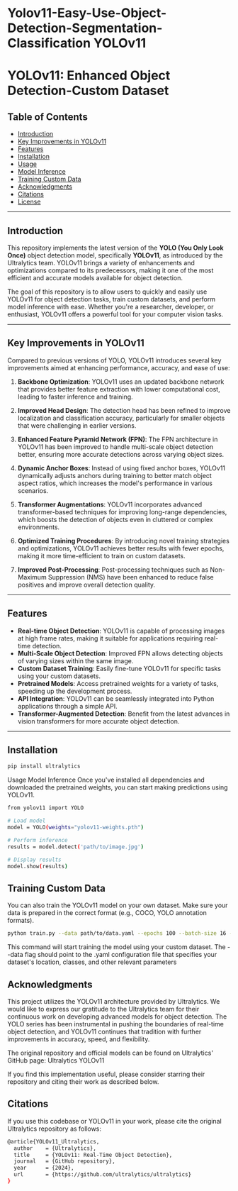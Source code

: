 # Yolov11-Easy-Use-Object-Detection-Segmentation-Classification YOLOv11

# YOLOv11: Enhanced Object Detection-Custom Dataset

## Table of Contents

- [Introduction](#introduction)
- [Key Improvements in YOLOv11](#key-improvements-in-yolov11)
- [Features](#features)
- [Installation](#installation)
- [Usage](#usage)
- [Model Inference](#model-inference)
- [Training Custom Data](#training-custom-data)
- [Acknowledgments](#acknowledgments)
- [Citations](#citations)
- [License](#license)

---

## Introduction

This repository implements the latest version of the **YOLO (You Only Look Once)** object detection model, specifically **YOLOv11**, as introduced by the Ultralytics team. YOLOv11 brings a variety of enhancements and optimizations compared to its predecessors, making it one of the most efficient and accurate models available for object detection.

The goal of this repository is to allow users to quickly and easily use YOLOv11 for object detection tasks, train custom datasets, and perform model inference with ease. Whether you're a researcher, developer, or enthusiast, YOLOv11 offers a powerful tool for your computer vision tasks.

---

## Key Improvements in YOLOv11

Compared to previous versions of YOLO, YOLOv11 introduces several key improvements aimed at enhancing performance, accuracy, and ease of use:

1. **Backbone Optimization**: YOLOv11 uses an updated backbone network that provides better feature extraction with lower computational cost, leading to faster inference and training.

2. **Improved Head Design**: The detection head has been refined to improve localization and classification accuracy, particularly for smaller objects that were challenging in earlier versions.

3. **Enhanced Feature Pyramid Network (FPN)**: The FPN architecture in YOLOv11 has been improved to handle multi-scale object detection better, ensuring more accurate detections across varying object sizes.

4. **Dynamic Anchor Boxes**: Instead of using fixed anchor boxes, YOLOv11 dynamically adjusts anchors during training to better match object aspect ratios, which increases the model's performance in various scenarios.

5. **Transformer Augmentations**: YOLOv11 incorporates advanced transformer-based techniques for improving long-range dependencies, which boosts the detection of objects even in cluttered or complex environments.

6. **Optimized Training Procedures**: By introducing novel training strategies and optimizations, YOLOv11 achieves better results with fewer epochs, making it more time-efficient to train on custom datasets.

7. **Improved Post-Processing**: Post-processing techniques such as Non-Maximum Suppression (NMS) have been enhanced to reduce false positives and improve overall detection quality.

---

## Features

- **Real-time Object Detection**: YOLOv11 is capable of processing images at high frame rates, making it suitable for applications requiring real-time detection.
- **Multi-Scale Object Detection**: Improved FPN allows detecting objects of varying sizes within the same image.
- **Custom Dataset Training**: Easily fine-tune YOLOv11 for specific tasks using your custom datasets.
- **Pretrained Models**: Access pretrained weights for a variety of tasks, speeding up the development process.
- **API Integration**: YOLOv11 can be seamlessly integrated into Python applications through a simple API.
- **Transformer-Augmented Detection**: Benefit from the latest advances in vision transformers for more accurate object detection.

---

## Installation


```bash
pip install ultralytics

```

Usage
Model Inference
Once you've installed all dependencies and downloaded the pretrained weights, you can start making predictions using YOLOv11.
```bash
from yolov11 import YOLO

# Load model
model = YOLO(weights="yolov11-weights.pth")

# Perform inference
results = model.detect('path/to/image.jpg')

# Display results
model.show(results)
```


## Training Custom Data
You can also train the YOLOv11 model on your own dataset. Make sure your data is prepared in the correct format (e.g., COCO, YOLO annotation formats).

```bash
python train.py --data path/to/data.yaml --epochs 100 --batch-size 16 --img-size 640
```
This command will start training the model using your custom dataset. The --data flag should point to the .yaml configuration file that specifies your dataset's location, classes, and other relevant parameters

## Acknowledgments
This project utilizes the YOLOv11 architecture provided by Ultralytics. We would like to express our gratitude to the Ultralytics team for their continuous work on developing advanced models for object detection. The YOLO series has been instrumental in pushing the boundaries of real-time object detection, and YOLOv11 continues that tradition with further improvements in accuracy, speed, and flexibility.

The original repository and official models can be found on Ultralytics' GitHub page: Ultralytics YOLOv11

If you find this implementation useful, please consider starring their repository and citing their work as described below.


## Citations
If you use this codebase or YOLOv11 in your work, please cite the original Ultralytics repository as follows:
```bash
@article{YOLOv11_Ultralytics,
  author    = {Ultralytics},
  title     = {YOLOv11: Real-Time Object Detection},
  journal   = {GitHub repository},
  year      = {2024},
  url       = {https://github.com/ultralytics/ultralytics}
}

```
